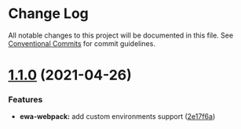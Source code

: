 # Change Log

All notable changes to this project will be documented in this file.
See [Conventional Commits](https://conventionalcommits.org) for commit guidelines.

# [1.1.0](https://github.com/lyfeyaj/ewa/tree/master/packages/webpack/compare/v1.0.10...v1.1.0) (2021-04-26)


### Features

* **ewa-webpack:** add custom environments support ([2e17f6a](https://github.com/lyfeyaj/ewa/tree/master/packages/webpack/commit/2e17f6a82d01ada675ca076e115faf5ddb56ed8e))
